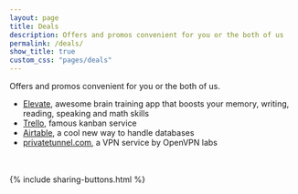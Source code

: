 ```yaml
---
layout: page
title: Deals
description: Offers and promos convenient for you or the both of us
permalink: /deals/
show_title: true
custom_css: "pages/deals"
---
```


Offers and promos convenient for you or the both of us.

- [Elevate](http://go.elevateapp.com/FRAN741118), awesome brain training app that boosts your memory, writing, reading, speaking and math skills
- [Trello](https://trello.com/pirafrank/recommend), famous kanban service
- [Airtable](https://airtable.com/invite/oOBPqTlc), a cool new way to handle databases
- [privatetunnel.com](https://www.privatetunnel.com/home/?referral=NUTAYZHU54), a VPN service by OpenVPN labs

<br><br>
{% include sharing-buttons.html %}
